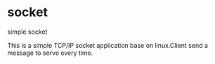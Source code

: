 socket
======

simple socket

This is a simple TCP/IP socket application base on linux.Client send a message to serve every time.
